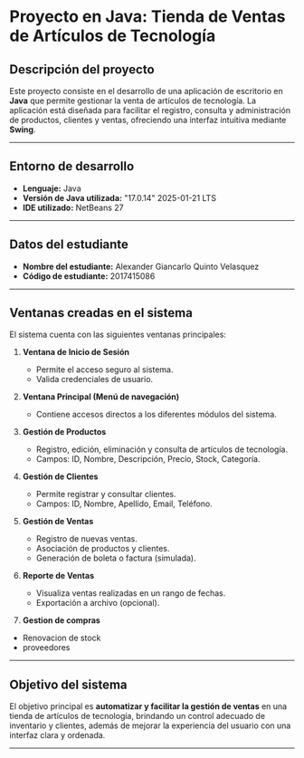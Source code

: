 # Proyecto en Java: Tienda de Ventas de Artículos de Tecnología

## Descripción del proyecto
Este proyecto consiste en el desarrollo de una aplicación de escritorio en **Java** que permite gestionar la venta de artículos de tecnología. La aplicación está diseñada para facilitar el registro, consulta y administración de productos, clientes y ventas, ofreciendo una interfaz intuitiva mediante **Swing**.

---

##  Entorno de desarrollo
- **Lenguaje:** Java  
- **Versión de Java utilizada:** "17.0.14" 2025-01-21 LTS 
- **IDE utilizado:** NetBeans 27

---

## Datos del estudiante
- **Nombre del estudiante:** Alexander Giancarlo Quinto Velasquez
- **Código de estudiante:** 2017415086

---

##  Ventanas creadas en el sistema
El sistema cuenta con las siguientes ventanas principales:

1. **Ventana de Inicio de Sesión**  
   - Permite el acceso seguro al sistema.  
   - Valida credenciales de usuario.  

2. **Ventana Principal (Menú de navegación)**  
   - Contiene accesos directos a los diferentes módulos del sistema.  

3. **Gestión de Productos**  
   - Registro, edición, eliminación y consulta de artículos de tecnología.  
   - Campos: ID, Nombre, Descripción, Precio, Stock, Categoría.  

4. **Gestión de Clientes**  
   - Permite registrar y consultar clientes.  
   - Campos: ID, Nombre, Apellido, Email, Teléfono.  

5. **Gestión de Ventas**  
   - Registro de nuevas ventas.  
   - Asociación de productos y clientes.  
   - Generación de boleta o factura (simulada).  

6. **Reporte de Ventas**  
   - Visualiza ventas realizadas en un rango de fechas.  
   - Exportación a archivo (opcional).  


 7. **Gestion de compras**  
   - Renovacion de stock  
   - proveedores  

---

## Objetivo del sistema
El objetivo principal es **automatizar y facilitar la gestión de ventas** en una tienda de artículos de tecnología, brindando un control adecuado de inventario y clientes, además de mejorar la experiencia del usuario con una interfaz clara y ordenada.

---
